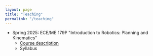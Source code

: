 ```yaml
---
layout: page
title: "Teaching"
permalink: "/teaching"
---
```


- Spring 2025: ECE/ME 179P "Introduction to Robotics: Planning and Kinematics"
	- [Course description](/teaching/179P/description.md)
	- Syllabus

